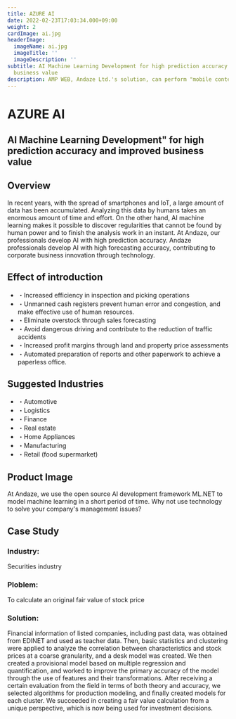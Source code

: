 ```yaml
---
title: AZURE AI
date: 2022-02-23T17:03:34.000+09:00
weight: 2
cardImage: ai.jpg
headerImage:
  imageName: ai.jpg
  imageTitle: ''
  imageDescription: ''
subtitle: AI Machine Learning Development for high prediction accuracy and improved
  business value
description: AMP WEB, Andaze Ltd.'s solution, can perform "mobile content acceleration" to reduce the waiting time for web pages to be displayed, and the AMP framework will quickly build an AMP site. If your company's website is facing any issues, please feel free to contact us.
---
```

# AZURE AI

## AI Machine Learning Development" for high prediction accuracy and improved business value



## Overview

In recent years, with the spread of smartphones and IoT, a large amount of data has been accumulated. Analyzing this data by humans takes an enormous amount of time and effort. On the other hand, AI machine learning makes it possible to discover regularities that cannot be found by human power and to finish the analysis work in an instant. At Andaze, our professionals develop AI with high prediction accuracy. Andaze professionals develop AI with high forecasting accuracy, contributing to corporate business innovation through technology.



## Effect of introduction

* ・Increased efficiency in inspection and picking operations
* ・Unmanned cash registers prevent human error and congestion, and make effective use of human resources.
* ・Eliminate overstock through sales forecasting
* ・Avoid dangerous driving and contribute to the reduction of traffic accidents
* ・Increased profit margins through land and property price assessments
* ・Automated preparation of reports and other paperwork to achieve a paperless office.



## Suggested Industries

* ・Automotive
* ・Logistics
* ・Finance
* ・Real estate
* ・Home Appliances
* ・Manufacturing
* ・Retail (food supermarket)



## Product Image

At Andaze, we use the open source AI development framework ML.NET to model machine learning in a short period of time. Why not use technology to solve your company's management issues?



## Case Study

### **Industry**:

Securities industry

### **Ploblem**:

To calculate an original fair value of stock price

### **Solution**:

Financial information of listed companies, including past data, was obtained from EDINET and used as teacher data. Then, basic statistics and clustering were applied to analyze the correlation between characteristics and stock prices at a coarse granularity, and a desk model was created. We then created a provisional model based on multiple regression and quantification, and worked to improve the primary accuracy of the model through the use of features and their transformations. After receiving a certain evaluation from the field in terms of both theory and accuracy, we selected algorithms for production modeling, and finally created models for each cluster. We succeeded in creating a fair value calculation from a unique perspective, which is now being used for investment decisions.